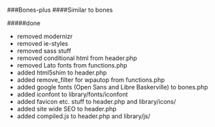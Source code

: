 ###Bones-plus
####Similar to bones

#####done
* removed modernizr
* removed ie-styles
* removed sass stuff
* removed conditional html from header.php
* removed Lato fonts from functions.php
* added html5shim to header.php
* added remove_filter for wpautop from functions.php
* added google fonts (Open Sans and Libre Baskerville) to bones.php
* added iconfont to library/fonts/iconfont
* added favicon etc. stuff to header.php and library/icons/
* added site wide SEO to header.php
* added compiled.js to header.php and library/js/
